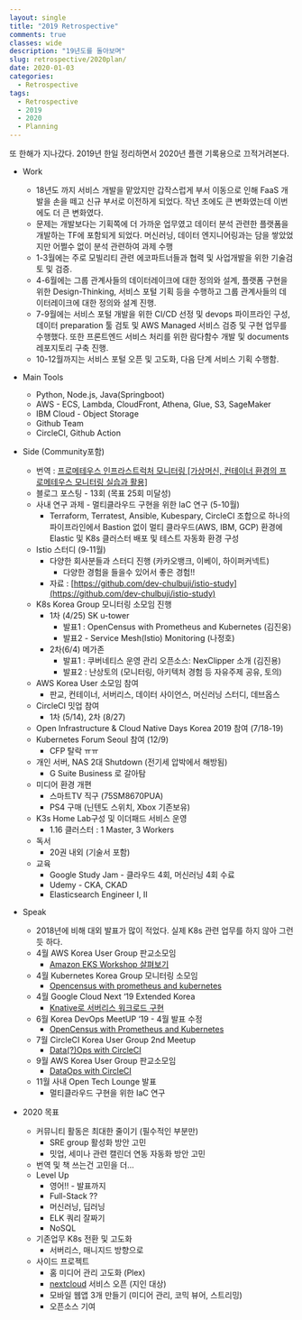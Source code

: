```yaml
---
layout: single
title: "2019 Retrospective"
comments: true
classes: wide
description: "19년도를 돌아보며"
slug: retrospective/2020plan/
date: 2020-01-03
categories:
  - Retrospective
tags:
  - Retrospective
  - 2019
  - 2020
  - Planning
---
```


또 한해가 지나갔다. 2019년 한일 정리하면서 2020년 플랜 기록용으로 끄적거려본다.

- Work
    - 18년도 까지 서비스 개발을 맡았지만 갑작스럽게 부서 이동으로 인해 FaaS 개발을 손을 떼고 신규 부서로 이전하게 되었다. 작년 초에도 큰 변화였는데 이번에도 더 큰 변화였다.
    - 문제는 개발보다는 기획쪽에 더 가까운 업무였고 데이터 분석 관련한 플랫폼을 개발하는 TF에 포함되게 되었다. 머신러닝, 데이터 엔지니어링과는 담을 쌓았었지만 어쩔수 없이 분석 관련하여 과제 수행
    - 1-3월에는 주로 모빌리티 관련 에코파트너들과 협력 및 사업개발을 위한 기술검토 및 검증.
    - 4-6월에는 그룹 관계사들의 데이터레이크에 대한 정의와 설계, 플랫폼 구현을 위한 Design-Thinking, 서비스 포털 기획 등을 수행하고 그룹 관계사들의 데이터레이크에 대한 정의와 설계 진행.
    - 7-9월에는 서비스 포털 개발을 위한 CI/CD 선정 및 devops 파이프라인 구성, 데이터 preparation 툴 검토 및 AWS Managed 서비스 검증 및 구현 업무를 수행했다. 또한 프론트엔드 서비스 처리를 위한 람다함수 개발 및 documents 레포지토리 구축 진행.
    - 10-12월까지는 서비스 포털 오픈 및 고도화, 다음 단계 서비스 기획 수행함.

- Main Tools
    - Python, Node.js, Java(Springboot)
    - AWS - ECS, Lambda, CloudFront, Athena, Glue, S3, SageMaker
    - IBM Cloud - Object Storage
    - Github Team
    - CircleCI, Github Action

- Side (Community포함)
    - 번역 : [프로메테우스 인프라스트럭처 모니터링 [가상머신, 컨테이너 환경의 프로메테우스 모니터링 실습과 활용]](http://acornpub.co.kr/book/monitoring-prometheus)
    - 블로그 포스팅 - 13회 (목표 25회 미달성)
    - 사내 연구 과제 - 멀티클라우드 구현을 위한 IaC 연구 (5-10월)
        - Terraform, Terratest, Ansible, Kubespary, CircleCI 조합으로 하나의 파이프라인에서 Bastion 없이 멀티 클라우드(AWS, IBM, GCP) 환경에 Elastic 및 K8s 클러스터 배포 및 테스트 자동화 환경 구성
    - Istio 스터디 (9-11월)
        - 다양한 회사분들과 스터디 진행 (카카오뱅크, 이베이, 하이퍼커넥트)
            - 다양한 경험을 들을수 있어서 좋은 경험!!
        - 자료 : [https://github.com/dev-chulbuji/istio-study](https://github.com/dev-chulbuji/istio-study)
    - K8s Korea Group 모니터링 소모임 진행
        - 1차 (4/25) SK u-tower
            - 발표1 : OpenCensus with Prometheus and Kubernetes (김진웅)
            - 발표2 - Service Mesh(Istio) Monitoring (나정호)
        - 2차(6/4) 메가존
            - 발표1 : 쿠버네티스 운영 관리 오픈소스: NexClipper 소개 (김진용)
            - 발표2 : 난상토의 (모니터링, 아키텍처 경험 등 자유주제 공유, 토의)
    - AWS Korea User 소모임 참여
        - 판교, 컨테이너, 서버리스, 데이터 사이언스, 머신러닝 스터디, 데브옵스
    - CircleCI 밋업 참여
        - 1차 (5/14), 2차 (8/27)
    - Open Infrastructure & Cloud Native Days Korea 2019 참여 (7/18-19)
    - Kubernetes Forum Seoul 참여 (12/9)
        - CFP 탈락 ㅠㅠ
    - 개인 서버, NAS 2대 Shutdown (전기세 압박에서 해방됨)
        - G Suite Business 로 갈아탐
    - 미디어 환경 개편
        - 스마트TV 직구 (75SM8670PUA)
        - PS4 구매 (닌텐도 스위치, Xbox 기존보유)
    - K3s Home Lab구성 및 이더패드 서비스 운영
        - 1.16 클러스터 : 1 Master, 3 Workers
    - 독서
        - 20권 내외 (기술서 포함)
    - 교육
        - Google Study Jam - 클라우드 4회, 머신러닝 4회 수료
        - Udemy - CKA, CKAD
        - Elasticsearch Engineer I, II

- Speak
    - 2018년에 비해 대외 발표가 많이 적었다. 실제 K8s 관련 업무를 하지 않아 그런 듯 하다.
    - 4월 AWS Korea User Group 판교소모임
        - [Amazon EKS Workshop 살펴보기](https://www.slideshare.net/JinwoongKim8/eks-workshop-140043415)
    - 4월 Kubernetes Korea Group 모니터링 소모임
        - [Opencensus with prometheus and kubernetes](https://www.slideshare.net/JinwoongKim8/open-census-with-prometheus-and-kubernetes)
    - 4월 Google Cloud Next ‘19 Extended Korea
        - [Knative로 서버리스 워크로드 구현](https://www.slideshare.net/JinwoongKim8/knative)
    - 6월 Korea DevOps MeetUP ‘19 - 4월 발표 수정
        - [OpenCensus with Prometheus and Kubernetes](https://www.slideshare.net/JinwoongKim8/opencensus-with-prometheus-and-kubernetes)
    - 7월 CircleCI Korea User Group 2nd Meetup
        - [Data(?)Ops with CircleCI](https://www.slideshare.net/JinwoongKim8/dataops-with-circleci)
    - 9월 AWS Korea User Group 판교소모임
        - [DataOps with CircleCI](https://www.slideshare.net/JinwoongKim8/dataops-with-circleci)
    - 11월 사내 Open Tech Lounge 발표
        - 멀티클라우드 구현을 위한 IaC 연구

- 2020 목표
    - 커뮤니티 활동은 최대한 줄이기 (필수적인 부분만)
        - SRE group 활성화 방안 고민
        - 밋업, 세미나 관련 캘린더 연동 자동화 방안 고민
    - 번역 및 책 쓰는건 고민을 더...
    - Level Up
        - 영어!! - 발표까지
        - Full-Stack ??
        - 머신러닝, 딥러닝
        - ELK 쿼리 잘짜기
        - NoSQL
    - 기존업무 K8s 전환 및 고도화
        - 서버리스, 매니지드 방향으로
    - 사이드 프로젝트
        - 홈 미디어 관리 고도화 (Plex)
        - [nextcloud](https://nextcloud.com/) 서비스 오픈 (지인 대상)
        - 모바일 웹앱 3개 만들기 (미디어 관리, 코믹 뷰어, 스트리밍)
        - 오픈소스 기여